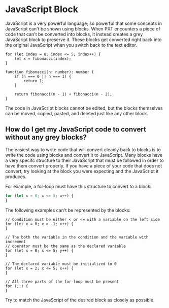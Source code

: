 # JavaScript Block

JavaScript is a very powerful language; so powerful that some concepts in JavaScript can't be shown using blocks. When PXT encounters a piece of code that can't be converted into blocks, it instead creates a grey JavaScript block to preserve it. These blocks get converted right back into the original JavaScript when you switch back to the text editor.

```block
for (let index = 0; index <= 5; index++) {
    let x = fibonacci(index);
}

function fibonacci(n: number): number {
    if (n === 0 || n === 1) {
        return 1;
    }

    return fibonacci(n - 1) + fibonacci(n - 2);
}
```

The code in JavaScript blocks cannot be edited, but the blocks themselves can be moved, copied, pasted, and deleted just like any other block.

## How do I get my JavaScript code to convert without any grey blocks?

The easiest way to write code that will convert cleanly back to blocks is to write the code using blocks and convert it to JavaScript. Many blocks have a very specifc structure to their JavaScript that must be followed in order to have them convert properly. If you have a piece of your code that does not convert, try looking at the block you were expecting and the JavaScript it produces.

For example, a for-loop must have this structure to convert to a block:

```typescript
for (let x = 0; x <= 5; x++) {
}
```

The following examples can't be represented by the blocks:

```typescript-ignore
// Condition must be either < or <= with a variable on the left side
for (let x = 0; x > -1; x++) {
}

// The both the variable in the condition and the variable with increment
// operator must be the same as the declared variable
for (let x = 0; x <= 5; y++) {
}

// The declared variable must be initialized to 0
for (let x = 2; x <= 5; x++) {
}

// All three parts of the for-loop must be present
for (;;) {
}
```

Try to match the JavaScript of the desired block as closely as possible.